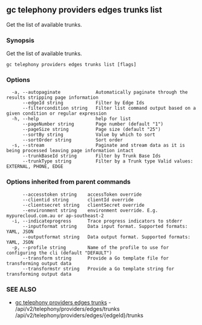 ## gc telephony providers edges trunks list

Get the list of available trunks.

### Synopsis

Get the list of available trunks.

```
gc telephony providers edges trunks list [flags]
```

### Options

```
  -a, --autopaginate             Automatically paginate through the results stripping page information
      --edgeId string            Filter by Edge Ids
      --filtercondition string   Filter list command output based on a given condition or regular expression
  -h, --help                     help for list
      --pageNumber string        Page number (default "1")
      --pageSize string          Page size (default "25")
      --sortBy string            Value by which to sort
      --sortOrder string         Sort order
  -s, --stream                   Paginate and stream data as it is being processed leaving page information intact
      --trunkBaseId string       Filter by Trunk Base Ids
      --trunkType string         Filter by a Trunk type Valid values: EXTERNAL, PHONE, EDGE
```

### Options inherited from parent commands

```
      --accesstoken string    accessToken override
      --clientid string       clientId override
      --clientsecret string   clientSecret override
      --environment string    environment override. E.g. mypurecloud.com.au or ap-southeast-2
  -i, --indicateprogress      Trace progress indicators to stderr
      --inputformat string    Data input format. Supported formats: YAML, JSON
      --outputformat string   Data output format. Supported formats: YAML, JSON
  -p, --profile string        Name of the profile to use for configuring the cli (default "DEFAULT")
      --transform string      Provide a Go template file for transforming output data
      --transformstr string   Provide a Go template string for transforming output data
```

### SEE ALSO

* [gc telephony providers edges trunks](gc_telephony_providers_edges_trunks.html)	 - /api/v2/telephony/providers/edges/trunks /api/v2/telephony/providers/edges/{edgeId}/trunks



